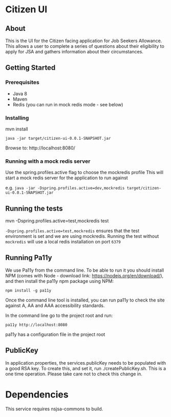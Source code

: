 # Citizen UI

## About

This is the UI for the Citizen facing application for Job Seekers Allowance.
This allows a user to complete a series of questions about their eligibility to apply for JSA and gathers information about their circumstances.


## Getting Started

### Prerequisites

* Java 8
* Maven
* Redis (you can run in mock redis mode - see below)

### Installing

mvn install

`java -jar target/citizen-ui-0.0.1-SNAPSHOT.jar`

Browse to: http://localhost:8080/

### Running with a mock redis server
Use the spring.profiles.active flag to choose the mockredis profile
This will start a mock redis server for the application to run against

e.g.
`java -jar -Dspring.profiles.active=dev,mockredis target/citizen-ui-0.0.1-SNAPSHOT.jar`

## Running the tests
mvn -Dspring.profiles.active=test,mockredis test

`-Dspring.profiles.active=test,mockredis` ensures that the test environment is set and we are using mockredis.
Running the test without `mockredis` will use a local redis installation on port `6379`

## Running Pa11y
We use Pa11y from the command line. To be able to run it you should install NPM (comes with Node - download link: https://nodejs.org/en/download/), and then install the pa11y npm package using NPM:

    npm install -g pa11y

Once the command line tool is installed, you can run pa11y to check the site against A, AA and AAA accessibility standards.

In the command line go to the project root and run:

    pa11y http://localhost:8080

pa11y has a configuration file in the project root

## PublicKey

In application.properties, the services.publicKey needs to be populated with a good RSA key.
To create this, and set it, run ./createPublicKey.sh.  This is a one time operation.  Please take
care not to check this change in.

# Dependencies

This service requires nsjsa-commons to build.
